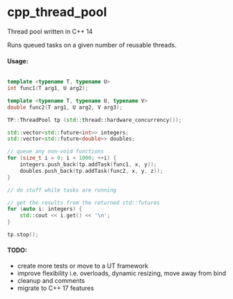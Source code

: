 # cpp_thread_pool
Thread pool written in C++ 14

Runs queued tasks on a given number of reusable threads.

#### Usage:
```cpp

template <typename T, typename U>
int func1(T arg1, U arg2);

template <typename T, typename U, typename V>
double func2(T arg1, U arg2, V arg3);

TP::ThreadPool tp (std::thread::hardware_concurrency());

std::vector<std::future<int>> integers;
std::vector<std::future<double>> doubles;

// queue any non-void functions
for (size_t i = 0; i < 1000; ++i) {
    integers.push_back(tp.addTask(func1, x, y));
    doubles.push_back(tp.addTask(func2, x, y, z));
}

// do stuff while tasks are running

// get the results from the returned std::futures
for (auto i: integers) {
    std::cout << i.get() << '\n';
}

tp.stop();
```

#### TODO:
 - create more tests or move to a UT framework
 - improve flexibility i.e. overloads, dynamic resizing, move away from bind
 - cleanup and comments
 - migrate to C++ 17 features
